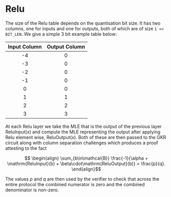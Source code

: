 # Relu
The size of the Relu table depends on the quantisation bit size. It has two columns, one for inputs and one for outputs, both of which are of size `1 << BIT_LEN`. We give a simple 3 bit example table below:

| Input Column | Output Column |
| :----------: | :-----------: |
|      -4      |       0       |
|      -3      |       0       |
|      -2      |       0       |
|      -1      |       0       |
|       0      |       0       |
|       1      |       1       |
|       2      |       2       |
|       3      |       3       |

At each Relu layer we take the MLE that is the output of the previous layer $` \mathrm{ReluInput}(x) `$ and compute the MLE representing the output after applying Relu element wise, $` \mathrm{ReluOutput}(x) `$. Both of these are then passed to the GKR circuit along with column separation challenges which produces a proof attesting to the fact

$$ \begin{align} \sum_{b\in\mathcal{B}} \frac{-1}{\alpha + \mathrm{ReluInput}(b) + \beta\cdot\mathrm{ReluOutput}(b)} = \frac{p}{q}. \end{align}$$

The values $` p`$ and $`q`$ are then used by the verifier to check that across the entire protocol the combined numerator is zero and the combined denominator is non-zero.
